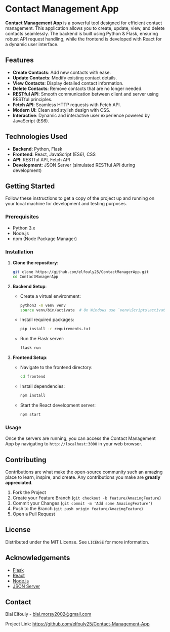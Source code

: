 # Contact Management App

**Contact Management App** is a powerful tool designed for efficient contact management. This application allows you to create, update, view, and delete contacts seamlessly. The backend is built using Python & Flask, ensuring robust API request handling, while the frontend is developed with React for a dynamic user interface.

## Features

- **Create Contacts**: Add new contacts with ease.
- **Update Contacts**: Modify existing contact details.
- **View Contacts**: Display detailed contact information.
- **Delete Contacts**: Remove contacts that are no longer needed.
- **RESTful API**: Smooth communication between client and server using RESTful principles.
- **Fetch API**: Seamless HTTP requests with Fetch API.
- **Modern UI**: Clean and stylish design with CSS.
- **Interactive**: Dynamic and interactive user experience powered by JavaScript (ES6).

## Technologies Used

- **Backend**: Python, Flask
- **Frontend**: React, JavaScript (ES6), CSS
- **API**: RESTful API, Fetch API
- **Development**: JSON Server (simulated RESTful API during development)

## Getting Started

Follow these instructions to get a copy of the project up and running on your local machine for development and testing purposes.

### Prerequisites

- Python 3.x
- Node.js
- npm (Node Package Manager)

### Installation

1. **Clone the repository**:
    ```sh
    git clone https://github.com/elfouly25/ContactManagerApp.git
    cd ContactManagerApp
    ```

2. **Backend Setup**:
    - Create a virtual environment:
        ```sh
        python3 -m venv venv
        source venv/bin/activate  # On Windows use `venv\Scripts\activate`
        ```
    - Install required packages:
        ```sh
        pip install -r requirements.txt
        ```
    - Run the Flask server:
        ```sh
        flask run
        ```

3. **Frontend Setup**:
    - Navigate to the frontend directory:
        ```sh
        cd frontend
        ```
    - Install dependencies:
        ```sh
        npm install
        ```
    - Start the React development server:
        ```sh
        npm start
        ```

### Usage

Once the servers are running, you can access the Contact Management App by navigating to `http://localhost:3000` in your web browser.

## Contributing

Contributions are what make the open-source community such an amazing place to learn, inspire, and create. Any contributions you make are **greatly appreciated**.

1. Fork the Project
2. Create your Feature Branch (`git checkout -b feature/AmazingFeature`)
3. Commit your Changes (`git commit -m 'Add some AmazingFeature'`)
4. Push to the Branch (`git push origin feature/AmazingFeature`)
5. Open a Pull Request

## License

Distributed under the MIT License. See `LICENSE` for more information.

## Acknowledgements

- [Flask](https://flask.palletsprojects.com/)
- [React](https://reactjs.org/)
- [Node.js](https://nodejs.org/)
- [JSON Server](https://github.com/typicode/json-server)

## Contact

Blal Elfouly - blal.morsy2002@gmail.com

Project Link: https://github.com/elfouly25/Contact-Management-App

